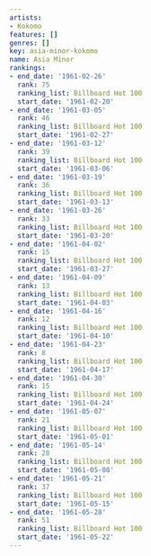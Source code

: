 ```yaml
---
artists:
- Kokomo
features: []
genres: []
key: asia-minor-kokomo
name: Asia Minor
rankings:
- end_date: '1961-02-26'
  rank: 75
  ranking_list: Billboard Hot 100
  start_date: '1961-02-20'
- end_date: '1961-03-05'
  rank: 46
  ranking_list: Billboard Hot 100
  start_date: '1961-02-27'
- end_date: '1961-03-12'
  rank: 39
  ranking_list: Billboard Hot 100
  start_date: '1961-03-06'
- end_date: '1961-03-19'
  rank: 36
  ranking_list: Billboard Hot 100
  start_date: '1961-03-13'
- end_date: '1961-03-26'
  rank: 33
  ranking_list: Billboard Hot 100
  start_date: '1961-03-20'
- end_date: '1961-04-02'
  rank: 15
  ranking_list: Billboard Hot 100
  start_date: '1961-03-27'
- end_date: '1961-04-09'
  rank: 13
  ranking_list: Billboard Hot 100
  start_date: '1961-04-03'
- end_date: '1961-04-16'
  rank: 12
  ranking_list: Billboard Hot 100
  start_date: '1961-04-10'
- end_date: '1961-04-23'
  rank: 8
  ranking_list: Billboard Hot 100
  start_date: '1961-04-17'
- end_date: '1961-04-30'
  rank: 15
  ranking_list: Billboard Hot 100
  start_date: '1961-04-24'
- end_date: '1961-05-07'
  rank: 21
  ranking_list: Billboard Hot 100
  start_date: '1961-05-01'
- end_date: '1961-05-14'
  rank: 28
  ranking_list: Billboard Hot 100
  start_date: '1961-05-08'
- end_date: '1961-05-21'
  rank: 37
  ranking_list: Billboard Hot 100
  start_date: '1961-05-15'
- end_date: '1961-05-28'
  rank: 51
  ranking_list: Billboard Hot 100
  start_date: '1961-05-22'
---
```


